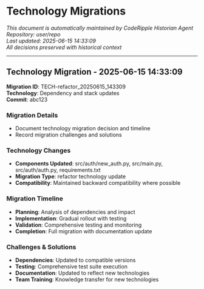 # Technology Migrations

*This document is automatically maintained by CodeRipple Historian Agent*  
*Repository: user/repo*  
*Last updated: 2025-06-15 14:33:09*  
*All decisions preserved with historical context*

---

## Technology Migration - 2025-06-15 14:33:09

**Migration ID**: TECH-refactor_20250615_143309  
**Technology**: Dependency and stack updates  
**Commit**: abc123

### Migration Details
- Document technology migration decision and timeline
- Record migration challenges and solutions

### Technology Changes
- **Components Updated**: src/auth/new_auth.py, src/main.py, src/auth/auth.py, requirements.txt
- **Migration Type**: refactor technology update
- **Compatibility**: Maintained backward compatibility where possible

### Migration Timeline
- **Planning**: Analysis of dependencies and impact
- **Implementation**: Gradual rollout with testing
- **Validation**: Comprehensive testing and monitoring
- **Completion**: Full migration with documentation update

### Challenges & Solutions
- **Dependencies**: Updated to compatible versions
- **Testing**: Comprehensive test suite execution
- **Documentation**: Updated to reflect new technologies
- **Team Training**: Knowledge transfer for new technologies
